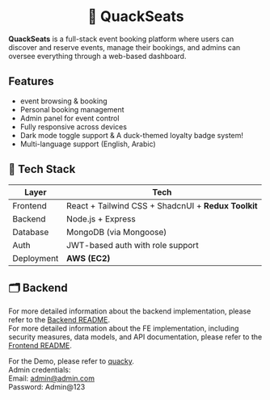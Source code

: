 <div align="center">

# 🦆 QuackSeats

</div>


**QuackSeats** is a full-stack event booking platform where users can discover and reserve events, manage their bookings, and admins can oversee everything through a web-based dashboard.

## Features

* event browsing & booking
* Personal booking management
* Admin panel for event control
* Fully responsive across devices
* Dark mode toggle support & A duck-themed loyalty badge system!
* Multi-language support (English, Arabic)

## 🧱 Tech Stack

| Layer      | Tech                                                 |
| ---------- | ---------------------------------------------------- |
| Frontend   | React + Tailwind CSS + ShadcnUI + **Redux Toolkit** |
| Backend    | Node.js + Express                                    |
| Database   | MongoDB (via Mongoose)                               |
| Auth       | JWT-based auth with role support                     |
| Deployment | **AWS (EC2)**        |

## 🗂️ Backend

For more detailed information about the backend implementation, please refer to the [Backend README](./BE/README.md).  
For more detailed information about the FE implementation, including security measures, data models, and API documentation, please refer to the [Frontend README](./FE/README.md).

For the Demo, please refer to [quacky](https://quacky.site/).  
Admin credentials:  
Email: admin@admin.com  
Password: Admin@123
